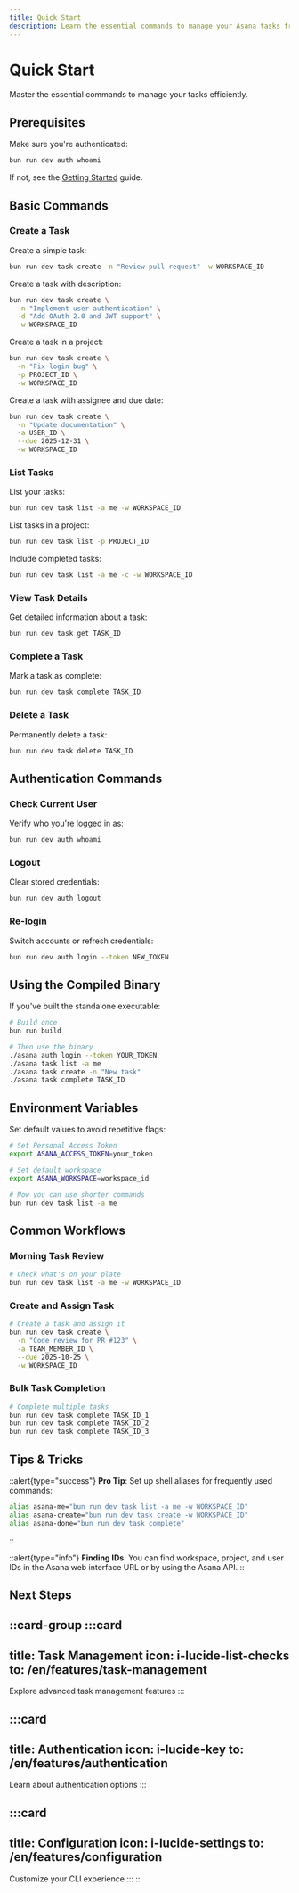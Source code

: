 ```yaml
---
title: Quick Start
description: Learn the essential commands to manage your Asana tasks from the CLI
---
```


# Quick Start

Master the essential commands to manage your tasks efficiently.

## Prerequisites

Make sure you're authenticated:

```bash
bun run dev auth whoami
```

If not, see the [Getting Started](/en/guide/getting-started) guide.

## Basic Commands

### Create a Task

Create a simple task:

```bash
bun run dev task create -n "Review pull request" -w WORKSPACE_ID
```

Create a task with description:

```bash
bun run dev task create \
  -n "Implement user authentication" \
  -d "Add OAuth 2.0 and JWT support" \
  -w WORKSPACE_ID
```

Create a task in a project:

```bash
bun run dev task create \
  -n "Fix login bug" \
  -p PROJECT_ID \
  -w WORKSPACE_ID
```

Create a task with assignee and due date:

```bash
bun run dev task create \
  -n "Update documentation" \
  -a USER_ID \
  --due 2025-12-31 \
  -w WORKSPACE_ID
```

### List Tasks

List your tasks:

```bash
bun run dev task list -a me -w WORKSPACE_ID
```

List tasks in a project:

```bash
bun run dev task list -p PROJECT_ID
```

Include completed tasks:

```bash
bun run dev task list -a me -c -w WORKSPACE_ID
```

### View Task Details

Get detailed information about a task:

```bash
bun run dev task get TASK_ID
```

### Complete a Task

Mark a task as complete:

```bash
bun run dev task complete TASK_ID
```

### Delete a Task

Permanently delete a task:

```bash
bun run dev task delete TASK_ID
```

## Authentication Commands

### Check Current User

Verify who you're logged in as:

```bash
bun run dev auth whoami
```

### Logout

Clear stored credentials:

```bash
bun run dev auth logout
```

### Re-login

Switch accounts or refresh credentials:

```bash
bun run dev auth login --token NEW_TOKEN
```

## Using the Compiled Binary

If you've built the standalone executable:

```bash
# Build once
bun run build

# Then use the binary
./asana auth login --token YOUR_TOKEN
./asana task list -a me
./asana task create -n "New task"
./asana task complete TASK_ID
```

## Environment Variables

Set default values to avoid repetitive flags:

```bash
# Set Personal Access Token
export ASANA_ACCESS_TOKEN=your_token

# Set default workspace
export ASANA_WORKSPACE=workspace_id

# Now you can use shorter commands
bun run dev task list -a me
```

## Common Workflows

### Morning Task Review

```bash
# Check what's on your plate
bun run dev task list -a me -w WORKSPACE_ID
```

### Create and Assign Task

```bash
# Create a task and assign it
bun run dev task create \
  -n "Code review for PR #123" \
  -a TEAM_MEMBER_ID \
  --due 2025-10-25 \
  -w WORKSPACE_ID
```

### Bulk Task Completion

```bash
# Complete multiple tasks
bun run dev task complete TASK_ID_1
bun run dev task complete TASK_ID_2
bun run dev task complete TASK_ID_3
```

## Tips & Tricks

::alert{type="success"}
**Pro Tip**: Set up shell aliases for frequently used commands:

```bash
alias asana-me="bun run dev task list -a me -w WORKSPACE_ID"
alias asana-create="bun run dev task create -w WORKSPACE_ID"
alias asana-done="bun run dev task complete"
```
::

::alert{type="info"}
**Finding IDs**: You can find workspace, project, and user IDs in the Asana web interface URL or by using the Asana API.
::

## Next Steps

::card-group
  :::card
  ---
  title: Task Management
  icon: i-lucide-list-checks
  to: /en/features/task-management
  ---
  Explore advanced task management features
  :::

  :::card
  ---
  title: Authentication
  icon: i-lucide-key
  to: /en/features/authentication
  ---
  Learn about authentication options
  :::

  :::card
  ---
  title: Configuration
  icon: i-lucide-settings
  to: /en/features/configuration
  ---
  Customize your CLI experience
  :::
::
